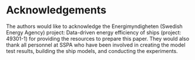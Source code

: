 # Acknowledgements
The authors would like to acknowledge the Energimyndigheten (Swedish Energy Agency) project: Data-driven energy efficiency of ships (project: 49301-1) for providing the resources to prepare this paper. They would also thank all personnel at SSPA who have been involved in creating the model test results, building the ship models, and conducting the experiments.